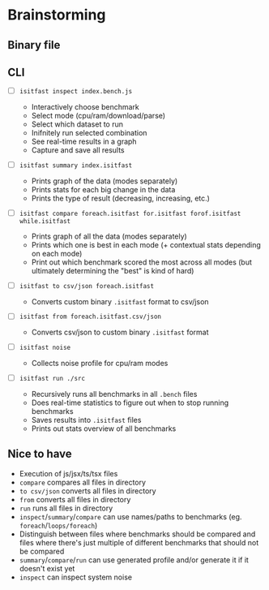 # Brainstorming

## Binary file



## CLI

- [ ] `isitfast inspect index.bench.js`
  - Interactively choose benchmark
  - Select mode (cpu/ram/download/parse)
  - Select which dataset to run
  - Inifnitely run selected combination
  - See real-time results in a graph
  - Capture and save all results

- [ ] `isitfast summary index.isitfast`
  - Prints graph of the data (modes separately)
  - Prints stats for each big change in the data
  - Prints the type of result (decreasing, increasing, etc.)

- [ ] `isitfast compare foreach.isitfast for.isitfast forof.isitfast while.isitfast`
  - Prints graph of all the data (modes separately)
  - Prints which one is best in each mode (+ contextual stats depending on each mode)
  - Print out which benchmark scored the most across all modes (but ultimately determining the "best" is kind of hard)

- [ ] `isitfast to csv/json foreach.isitfast`
  - Converts custom binary `.isitfast` format to csv/json

- [ ] `isitfast from foreach.isitfast.csv/json`
  - Converts csv/json to custom binary `.isitfast` format

- [ ] `isitfast noise`
  - Collects noise profile for cpu/ram modes

- [ ] `isitfast run ./src`
  - Recursively runs all benchmarks in all `.bench` files
  - Does real-time statistics to figure out when to stop running benchmarks
  - Saves results into `.isitfast` files
  - Prints out stats overview of all benchmarks

## Nice to have

- Execution of js/jsx/ts/tsx files
- `compare` compares all files in directory
- `to csv/json` converts all files in directory
- `from` converts all files in directory
- `run` runs all files in directory
- `inspect`/`summary`/`compare` can use names/paths to benchmarks (eg. `foreach`/`loops/foreach`)
- Distinguish between files where benchmarks should be compared and files where there's just multiple of different benchmarks that should not be compared
- `summary`/`compare`/`run` can use generated profile and/or generate it if it doesn't exist yet
- `inspect` can inspect system noise






